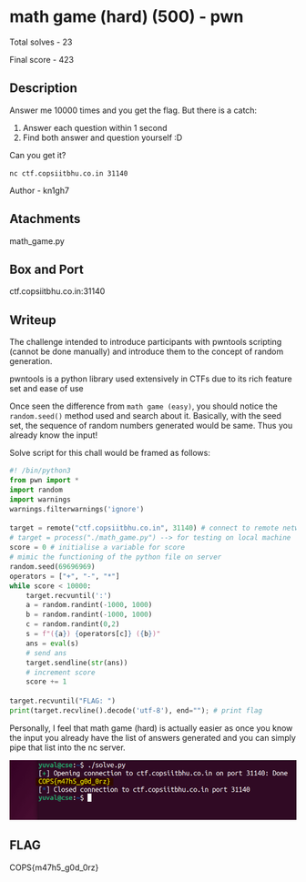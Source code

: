# math game (hard) (500) - pwn

Total solves - 23

Final score - 423

## Description
Answer me 10000 times and you get the flag. But there is a catch:

1. Answer each question within 1 second
2. Find both answer and question yourself :D

Can you get it?

`nc ctf.copsiitbhu.co.in 31140`

Author - kn1gh7

## Atachments
math_game.py

## Box and Port
ctf.copsiitbhu.co.in:31140

## Writeup
The challenge intended to introduce participants with pwntools scripting (cannot be done manually) and introduce them to the concept of random generation.

pwntools is a python library used extensively in CTFs due to its rich feature set and ease of use

Once seen the difference from `math game (easy)`, you should notice the `random.seed()` method used and search about it. Basically, with the seed set, the sequence of random numbers generated would be same. Thus you already know the input!

Solve script for this chall would be framed as follows:

```python
#! /bin/python3
from pwn import *
import random
import warnings
warnings.filterwarnings('ignore')

target = remote("ctf.copsiitbhu.co.in", 31140) # connect to remote network
# target = process("./math_game.py") --> for testing on local machine
score = 0 # initialise a variable for score
# mimic the functioning of the python file on server
random.seed(69696969)
operators = ["+", "-", "*"]
while score < 10000:
    target.recvuntil(':')
    a = random.randint(-1000, 1000)
    b = random.randint(-1000, 1000)
    c = random.randint(0,2)
    s = f"({a}) {operators[c]} ({b})"
    ans = eval(s)
    # send ans
    target.sendline(str(ans))
    # increment score
    score += 1

target.recvuntil("FLAG: ")
print(target.recvline().decode('utf-8'), end=""); # print flag
```

Personally, I feel that math game (hard) is actually easier as once you know the input you already have the list of answers generated and you can simply pipe that list into the nc server.

![terminal](image.png)

## FLAG
COPS{m47h5_g0d_0rz}
